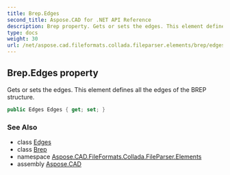 ```yaml
---
title: Brep.Edges
second_title: Aspose.CAD for .NET API Reference
description: Brep property. Gets or sets the edges. This element defines all the edges of the BREP structure
type: docs
weight: 30
url: /net/aspose.cad.fileformats.collada.fileparser.elements/brep/edges/
---
```

## Brep.Edges property

Gets or sets the edges. This element defines all the edges of the BREP structure.

```csharp
public Edges Edges { get; set; }
```

### See Also

* class [Edges](../../edges/)
* class [Brep](../)
* namespace [Aspose.CAD.FileFormats.Collada.FileParser.Elements](../../brep/)
* assembly [Aspose.CAD](../../../)


